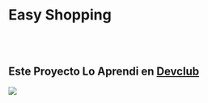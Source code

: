 <h1>Easy Shopping</h1>
<br>
<br>
<h2>Este Proyecto Lo Aprendi en <a href="https://rodolfomori.com.br/devclub">Devclub</a></h2>

<img src="https://github.com/romulotovar1/easy-shopping/blob/main/img/Captura%20de%20Tela%20(1).png?raw=true"/>
